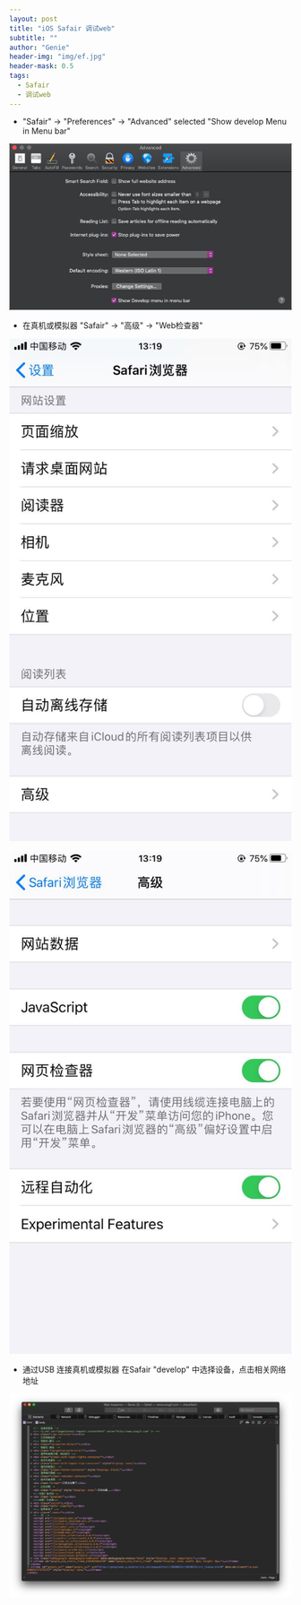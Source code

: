 ```yaml
---
layout: post
title: "iOS Safair 调试web"
subtitle: ""
author: "Genie"
header-img: "img/ef.jpg"
header-mask: 0.5
tags:
  - Safair
  - 调试web
---
```


* "Safair" -> "Preferences" -> "Advanced" selected "Show develop Menu in Menu bar"

![1](img/Safairweb/WX20200423-132126.png)

* 在真机或模拟器 "Safair" -> "高级" -> "Web检查器"

![2](img/Safairweb/WechatIMG169.jpeg)

![3](img/Safairweb/WechatIMG170.jpeg)

* 通过USB 连接真机或模拟器 在Safair "develop" 中选择设备，点击相关网络地址

![4](img/Safairweb/Foxmail20200423012625.png)


